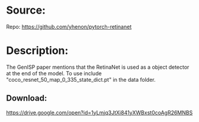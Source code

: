 # Source:
Repo: https://github.com/yhenon/pytorch-retinanet

# Description:
The GenISP paper mentions that the RetinaNet is used as a object detector at the end of the model.
To use include "coco_resnet_50_map_0_335_state_dict.pt" in the data folder.

## Download:
https://drive.google.com/open?id=1yLmjq3JtXi841yXWBxst0coAgR26MNBS